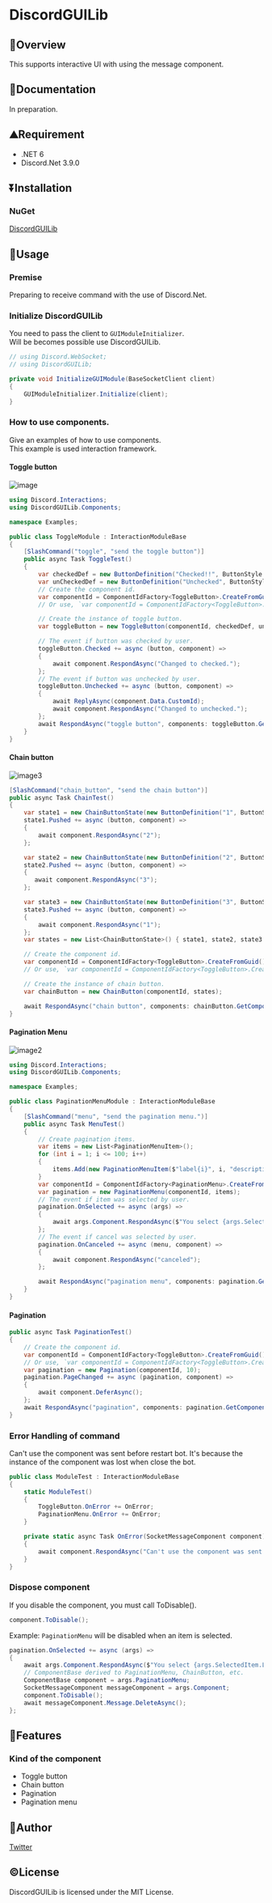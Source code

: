 # DiscordGUILib

## 📔Overview
This supports interactive UI with using the message component.  

## 📑Documentation
In preparation.

## ⛰️Requirement
- .NET 6
- Discord.Net 3.9.0

## ⏬Installation
### NuGet

[DiscordGUILib](https://www.nuget.org/packages/DiscordGUILib/)

## 📱Usage

### Premise
Preparing to receive command with the use of Discord.Net.

### Initialize DiscordGUILib
You need to pass the client to `GUIModuleInitializer`.  
Will be becomes possible use DiscordGUILib.
```cs
// using Discord.WebSocket;
// using DiscordGUILib;

private void InitializeGUIModule(BaseSocketClient client)
{
    GUIModuleInitializer.Initialize(client);
}
```

### How to use components.
Give an examples of how to use components.  
This example is used interaction framework.
#### Toggle button
![image](https://user-images.githubusercontent.com/66455966/218487397-5326f98f-ad75-473e-9790-2f16139330ea.png)
```cs
using Discord.Interactions;
using DiscordGUILib.Components;

namespace Examples;

public class ToggleModule : InteractionModuleBase 
{
    [SlashCommand("toggle", "send the toggle button")]
    public async Task ToggleTest()
    {
        var checkedDef = new ButtonDefinition("Checked!!", ButtonStyle.Success, emote: Emoji.Parse(":ballot_box_with_check:"));
        var unCheckedDef = new ButtonDefinition("Unchecked", ButtonStyle.Danger, emote: Emoji.Parse(":blue_square:"));
        // Create the component id.
        var componentId = ComponentIdFactory<ToggleButton>.CreateFromGuid();
        // Or use, `var componentId = ComponentIdFactory<ToggleButton>.CreateNew("any string(max length is 50.)");`

        // Create the instance of toggle button.
        var toggleButton = new ToggleButton(componentId, checkedDef, unCheckedDef);

        // The event if button was checked by user.
        toggleButton.Checked += async (button, component) =>
        {
            await component.RespondAsync("Changed to checked.");
        };
        // The event if button was unchecked by user.
        toggleButton.Unchecked += async (button, component) =>
        {
            await ReplyAsync(component.Data.CustomId);
            await component.RespondAsync("Changed to unchecked.");
        };
        await RespondAsync("toggle button", components: toggleButton.GetComponentBuilder().Build());
    }
}
```

#### Chain button
![image3](https://user-images.githubusercontent.com/66455966/225640774-ebd26fcc-42fb-4be6-b8b3-1559bc12cbaf.png)
```cs
[SlashCommand("chain_button", "send the chain button")]
public async Task ChainTest()
{
    var state1 = new ChainButtonState(new ButtonDefinition("1", ButtonStyle.Danger, emote: Emoji.Parse(":one:")));
    state1.Pushed += async (button, component) =>
    {
        await component.RespondAsync("2");
    };

    var state2 = new ChainButtonState(new ButtonDefinition("2", ButtonStyle.Primary, emote: Emoji.Parse(":two:")));
    state2.Pushed += async (button, component) =>
    {
       await component.RespondAsync("3");
    };

    var state3 = new ChainButtonState(new ButtonDefinition("3", ButtonStyle.Success, emote: Emoji.Parse(":three:")));
    state3.Pushed += async (button, component) =>
    {
        await component.RespondAsync("1");
    };
    var states = new List<ChainButtonState>() { state1, state2, state3 };

    // Create the component id.
    var componentId = ComponentIdFactory<ToggleButton>.CreateFromGuid();
    // Or use, `var componentId = ComponentIdFactory<ToggleButton>.CreateNew("any string");`

    // Create the instance of chain button.
    var chainButton = new ChainButton(componentId, states);

    await RespondAsync("chain button", components: chainButton.GetComponentBuilder().Build());
}
```

#### Pagination Menu
![image2](https://user-images.githubusercontent.com/66455966/218487504-4ff6ee79-bf18-4b3f-87da-a4979e5fc064.png)
```cs
using Discord.Interactions;
using DiscordGUILib.Components;

namespace Examples;

public class PaginationMenuModule : InteractionModuleBase 
{
    [SlashCommand("menu", "send the pagination menu.")]
    public async Task MenuTest()
    {
        // Create pagination items.
        var items = new List<PaginationMenuItem>();
        for (int i = 1; i <= 100; i++)
        {
            items.Add(new PaginationMenuItem($"label{i}", i, "description"));
        }
        var componentId = ComponentIdFactory<PaginationMenu>.CreateFromGuid();
        var pagination = new PaginationMenu(componentId, items);
        // The event if item was selected by user.
        pagination.OnSelected += async (args) =>
        {
            await args.Component.RespondAsync($"You select {args.SelectedItem.Label}.");
        };
        // The event if cancel was selected by user. 
        pagination.OnCanceled += async (menu, component) =>
        {
            await component.RespondAsync("canceled");
        };

        await RespondAsync("pagination menu", components: pagination.GetComponentBuilder().Build());
    }
}
```

#### Pagination
```cs
public async Task PaginationTest()
{
    // Create the component id.
    var componentId = ComponentIdFactory<ToggleButton>.CreateFromGuid();
    // Or use, `var componentId = ComponentIdFactory<ToggleButton>.CreateNew("any string")
    var pagination = new Pagination(componentId, 10);
    pagination.PageChanged += async (pagination, component) =>
    {
        await component.DeferAsync();
    };
    await RespondAsync("pagination", components: pagination.GetComponentBuilder().Build());
}
```

### Error Handling of command
Can't use the component was sent before restart bot. It's because the instance of the component was lost when close the bot.  
```cs
public class ModuleTest : InteractionModuleBase
{
    static ModuleTest()
    {
        ToggleButton.OnError += OnError;
        PaginationMenu.OnError += OnError;
    }

    private static async Task OnError(SocketMessageComponent component)
    {
        await component.RespondAsync("Can't use the component was sent before restart bot.");
    }
}
```

### Dispose component
If you disable the component, you must call ToDisable().
```cs
component.ToDisable();
```
Example: `PaginationMenu` will be disabled when an item is selected.
```cs
pagination.OnSelected += async (args) =>
{
    await args.Component.RespondAsync($"You select {args.SelectedItem.Label}.");
    // ComponentBase derived to PaginationMenu, ChainButton, etc.
    ComponentBase component = args.PaginationMenu;
    SocketMessageComponent messageComponent = args.Component;
    component.ToDisable();
    await messageComponent.Message.DeleteAsync();
};
```

## 👀Features
### Kind of the component
- Toggle button
- Chain button
- Pagination
- Pagination menu

## 🍄Author
[Twitter](https://twitter.com/DTB_AutumnSky)

## ©️License
DiscordGUILib is licensed under the MIT License.
